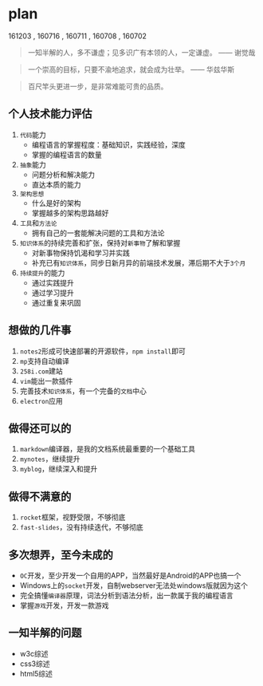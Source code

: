 # plan

161203
, 160716
, 160711
, 160708
, 160702


> 一知半解的人，多不谦虚；见多识广有本领的人，一定谦虚。 —— 谢觉哉 

> 一个崇高的目标，只要不渝地追求，就会成为壮举。 —— 华兹华斯

> 百尺竿头更进一步，是非常难能可贵的品质。


## 个人技术能力评估

1. `代码`能力
    * 编程语言的掌握程度：基础知识，实践经验，深度
    * 掌握的编程语言的数量 
2. `抽象`能力
    * 问题分析和解决能力
    * 直达本质的能力
3. `架构思想`
    * 什么是好的架构
    * 掌握越多的架构思路越好
4. `工具`和`方法论`
    * 拥有自己的一套能解决问题的工具和方法论
5. `知识体系`的持续完善和扩张，保持对`新事物`了解和掌握
    * 对新事物保持饥渴和学习并实践
    * 补充已有`知识体系`，同步日新月异的前端技术发展，滞后期不大于`3个月`
6. `持续提升`的能力
    * 通过实践提升
    * 通过学习提升
    * 通过重复来巩固



## 想做的几件事

1. `notes2`形成可快速部署的开源软件，`npm install`即可
2. `mp`支持自动编译
3. `258i.com`建站
4. `vim`能出一款插件
5. 完善技术`知识体系`，有一个完备的`文档`中心
6. `electron`应用  



## 做得还可以的

1. `markdown`编译器，是我的文档系统最重要的一个基础工具
2. `mynotes`，继续提升
3. `myblog`，继续深入和提升



## 做得不满意的

1. `rocket`框架，视野受限，不够彻底
2. `fast-slides`，没有持续迭代，不够彻底



## 多次想弄，至今未成的 

* `OC`开发，至少开发一个自用的APP，当然最好是Android的APP也搞一个
* Windows上的`socket`开发，自制webserver无法处windows版就因为这个
* 完全搞懂`编译器`原理，词法分析到语法分析，出一款属于我的编程语言
* 掌握`游戏`开发，开发一款游戏



## 一知半解的问题

* w3c综述 
* css3综述
* html5综述
